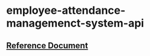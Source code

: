 # employee-attendance-managemenct-system-api

## [Reference Document](https://docs.google.com/document/d/18uB6geh7J_auO4YjKDu5SkXQ8d4_Xl1SwqdnbsMSXWc/edit?usp=sharing)
